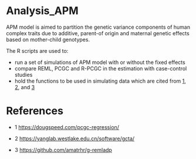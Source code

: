 # Analysis_APM

APM model is aimed to partition the genetic variance components of human complex traits due to additive, parent-of origin and maternal genetic effects based on mother-child genotypes.

The R scripts are used to:
+ run a set of simulations of APM model with or without the fixed effects 
+ compare REML, PCGC and R-PCGC in the estimation with case-control studies
+ hold the functions to be used in simulating data which are cited from [1](#Golan2014), [2](#Yang2011), and [3](#Laurin2018)


# References

<div id="Golan2014"></div>

+ 1 https://dougspeed.com/pcgc-regression/

<div id="Yang2011"></div>

+ 2 https://yanglab.westlake.edu.cn/software/gcta/

<div id="Laurin2018"></div>

+ 3 https://github.com/amatrhr/g-remladp
